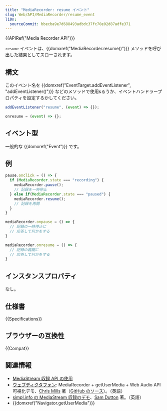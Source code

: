 ```yaml
---
title: "MediaRecorder: resume イベント"
slug: Web/API/MediaRecorder/resume_event
l10n:
  sourceCommit: bbecba9e7d688493adbdc37fc70e02d87adfe371
---
```


{{APIRef("Media Recorder API")}}

`resume` イベントは、{{domxref("MediaRecorder.resume()")}} メソッドを呼び出した結果としてスローされます。

## 構文

このイベント名を {{domxref("EventTarget.addEventListener", "addEventListener()")}} などのメソッドで使用sるうか、イベントハンドラープロパティを設定するかしてください。

```js
addEventListener("resume", (event) => {});

onresume = (event) => {};
```

## イベント型

一般的な {{domxref("Event")}} です。

## 例

```js
pause.onclick = () => {
  if (MediaRecorder.state === "recording") {
    mediaRecorder.pause();
    // 記録を一時停止
  } else if(MediaRecorder.state === "paused") {
    mediaRecorder.resume();
    // 記録を再開
  }
}

mediaRecorder.onpause = () => {
  // 記録の一時停止に
  // 応答して何かをする
}

mediaRecorder.onresume = () => {
  // 記録の再開に
  // 応答して何かをする
}
```

## インスタンスプロパティ

なし。

## 仕様書

{{Specifications}}

## ブラウザーの互換性

{{Compat}}

## 関連情報

- [MediaStream 収録 API の使用](/ja/docs/Web/API/MediaStream_Recording_API)
- [ウェブディクタフォン](https://mdn.github.io/dom-examples/media/web-dictaphone/): MediaRecorder + getUserMedia + Web Audio API 可視化デモ、[Chris Mills](https://twitter.com/chrisdavidmills) 著（[GitHub のソース](https://github.com/mdn/web-dictaphone/)）。（英語）
- [simpl.info の MediaStream 収録のデモ](https://simpl.info/mediarecorder/)、[Sam Dutton](https://twitter.com/sw12) 著。（英語）
- {{domxref("Navigator.getUserMedia")}}
